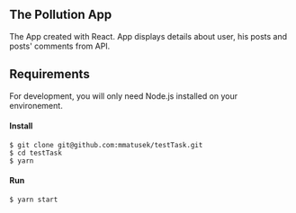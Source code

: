 ## The Pollution App

The App created with React. App displays details about user, his posts and posts' comments from API.

## Requirements

For development, you will only need Node.js installed on your environement.

#### Install

    $ git clone git@github.com:mmatusek/testTask.git
    $ cd testTask
    $ yarn

#### Run

    $ yarn start
